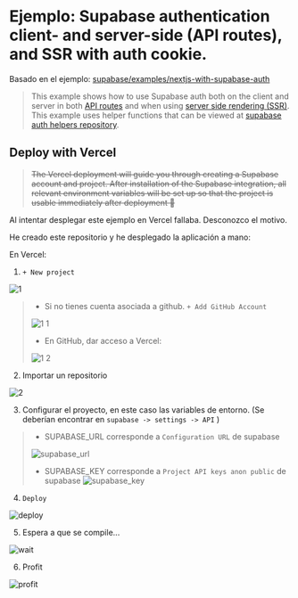 # Ejemplo: Supabase authentication client- and server-side (API routes), and SSR with auth cookie.

Basado en el ejemplo: [supabase/examples/nextjs-with-supabase-auth](https://github.com/supabase/supabase/tree/master/examples/nextjs-with-supabase-auth)

> This example shows how to use Supabase auth both on the client and server in both [API routes](https://nextjs.org/docs/api-routes/introduction) and when using [server side rendering (SSR)](https://nextjs.org/docs/basic-features/pages#server-side-rendering). This example uses helper functions that can be viewed at [supabase auth helpers repository](https://github.com/supabase-community/supabase-auth-helpers).



## Deploy with Vercel

> ~~The Vercel deployment will guide you through creating a Supabase account and project. After installation of the Supabase integration, all relevant environment variables will be set up so that the project is usable immediately after deployment 🚀~~


Al intentar desplegar este ejemplo en Vercel fallaba.  Desconozco el motivo.

He creado este repositorio y he desplegado la aplicación a mano:

En Vercel:

1.  `+ New project`

![1](https://user-images.githubusercontent.com/5684699/158981091-d3ded437-991e-4190-ba56-422da403d0c1.PNG)

> * Si no tienes cuenta asociada a github.  `+ Add GitHub Account`
> 
> ![1 1](https://user-images.githubusercontent.com/5684699/158981119-48f07bbb-49e7-4500-87fd-aea191660667.png)
> 
> * En GitHub, dar acceso a Vercel:
> 
> ![1 2](https://user-images.githubusercontent.com/5684699/158981135-97e2cfde-cf61-4dda-98f0-bfba812c1da1.PNG)
> 

2. Importar un repositorio

![2](https://user-images.githubusercontent.com/5684699/158981149-c4830a41-a8f0-4ed0-b23d-ebc89be97d2d.PNG)

3. Configurar el proyecto, en este caso las variables de entorno. (Se deberían encontrar en `supabase -> settings -> API` )

> * SUPABASE_URL corresponde a `Configuration URL` de supabase
> 
> ![supabase_url](https://user-images.githubusercontent.com/5684699/158981224-c8625845-2b83-4ed8-844c-24474d8c6b30.PNG)
> 
> * SUPABASE_KEY corresponde a `Project API keys anon public` de supabase
> ![supabase_key](https://user-images.githubusercontent.com/5684699/158981212-9b7f5726-d49f-439c-bf8d-d9bbdde3eaba.PNG)
> 

4. `Deploy`

![deploy](https://user-images.githubusercontent.com/5684699/158981241-83beff73-1edc-41f1-af82-a4b5c0ebed69.PNG)

5. Espera a que se compile...

![wait](https://user-images.githubusercontent.com/5684699/158981283-c8b1a126-ab99-459a-a55e-7b16bd9cb343.png)

6. Profit

![profit](https://user-images.githubusercontent.com/5684699/158981312-ea9c21e5-fa5d-42e5-8662-f817392d8fd6.PNG)




